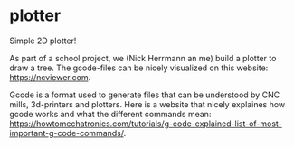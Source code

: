 # plotter
Simple 2D plotter!

As part of a school project, we (Nick Herrmann an me) build a plotter to draw a tree. 
The gcode-files can be nicely visualized on this website: https://ncviewer.com.

Gcode is a format used to generate files that can be understood by CNC mills, 3d-printers and plotters. Here is a website that nicely explaines how gcode works and what the different commands mean: https://howtomechatronics.com/tutorials/g-code-explained-list-of-most-important-g-code-commands/.
